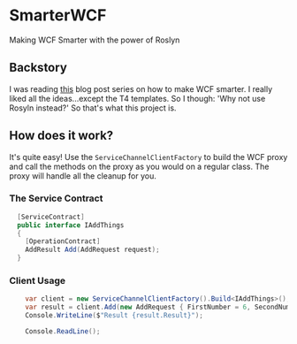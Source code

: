 # SmarterWCF
Making WCF Smarter with the power of Roslyn


## Backstory
I was reading [this](http://blogs.msmvps.com/p3net/2014/02/02/a-smarter-wcf-service-client-part-1/) blog post series on how to make WCF smarter. I really liked all the ideas...except the T4 templates. So I though: 'Why not use Rosyln instead?' So that's what this project is.


## How does it work?
It's quite easy! Use the `ServiceChannelClientFactory` to build the WCF proxy and call the methods on the proxy as you would on a regular class. The proxy will handle all the cleanup for you.

### The Service Contract
```c#
  [ServiceContract]
  public interface IAddThings
  {
    [OperationContract]
    AddResult Add(AddRequest request);
  }
```
### Client Usage
```c#
    var client = new ServiceChannelClientFactory().Build<IAddThings>();
    var result = client.Add(new AddRequest { FirstNumber = 6, SecondNumber = 6 });
    Console.WriteLine($"Result {result.Result}");

    Console.ReadLine();
```
